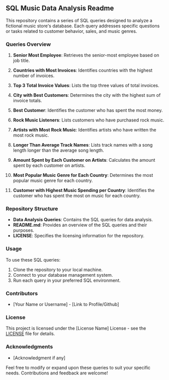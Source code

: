 ## SQL Music Data Analysis Readme

This repository contains a series of SQL queries designed to analyze a fictional music store's database. Each query addresses specific questions or tasks related to customer behavior, sales, and music genres.

### Queries Overview

1. **Senior Most Employee**: Retrieves the senior-most employee based on job title.

2. **Countries with Most Invoices**: Identifies countries with the highest number of invoices.

3. **Top 3 Total Invoice Values**: Lists the top three values of total invoices.

4. **City with Best Customers**: Determines the city with the highest sum of invoice totals.

5. **Best Customer**: Identifies the customer who has spent the most money.

6. **Rock Music Listeners**: Lists customers who have purchased rock music.

7. **Artists with Most Rock Music**: Identifies artists who have written the most rock music.

8. **Longer Than Average Track Names**: Lists track names with a song length longer than the average song length.

9. **Amount Spent by Each Customer on Artists**: Calculates the amount spent by each customer on artists.

10. **Most Popular Music Genre for Each Country**: Determines the most popular music genre for each country.

11. **Customer with Highest Music Spending per Country**: Identifies the customer who has spent the most on music for each country.

### Repository Structure

- **Data Analysis Queries**: Contains the SQL queries for data analysis.
- **README.md**: Provides an overview of the SQL queries and their purposes.
- **LICENSE**: Specifies the licensing information for the repository.

### Usage

To use these SQL queries:

1. Clone the repository to your local machine.
2. Connect to your database management system.
3. Run each query in your preferred SQL environment.

### Contributors

- [Your Name or Username] - [Link to Profile/Github]

### License

This project is licensed under the [License Name] License - see the [LICENSE](LICENSE) file for details.

### Acknowledgments

- [Acknowledgment if any]

Feel free to modify or expand upon these queries to suit your specific needs. Contributions and feedback are welcome!
